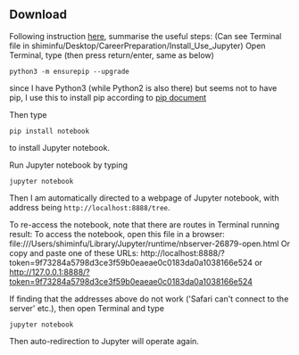 ## Download
Following instruction [here](https://github.com/jupyter/notebook/blob/master/README.md), summarise the useful steps: 
(Can see Terminal file in shiminfu/Desktop/CareerPreparation/Install_Use_Jupyter)
Open Terminal, type (then press return/enter, same as below)
```
python3 -m ensurepip --upgrade
```
since I have Python3 (while Python2 is also there) but seems not to have pip, 
I use this to install pip according to [pip document](https://pip.pypa.io/en/stable/installation/)

Then type 
```
pip install notebook
```
to install Jupyter notebook. 

Run Jupyter notebook by typing
```
jupyter notebook
```
Then I am automatically directed to a webpage of Jupyter notebook, with address being `http://localhost:8888/tree`. 

To re-access the notebook, note that there are routes in Terminal running result:
To access the notebook, open this file in a browser:
        file:///Users/shiminfu/Library/Jupyter/runtime/nbserver-26879-open.html
    Or copy and paste one of these URLs:
        http://localhost:8888/?token=9f73284a5798d3ce3f59b0eaeae0c0183da0a1038166e524
     or http://127.0.0.1:8888/?token=9f73284a5798d3ce3f59b0eaeae0c0183da0a1038166e524

If finding that the addresses above do not work ('Safari can't connect to the server' etc.), then open Terminal and type
```
jupyter notebook
```
Then auto-redirection to Jupyter will operate again.
